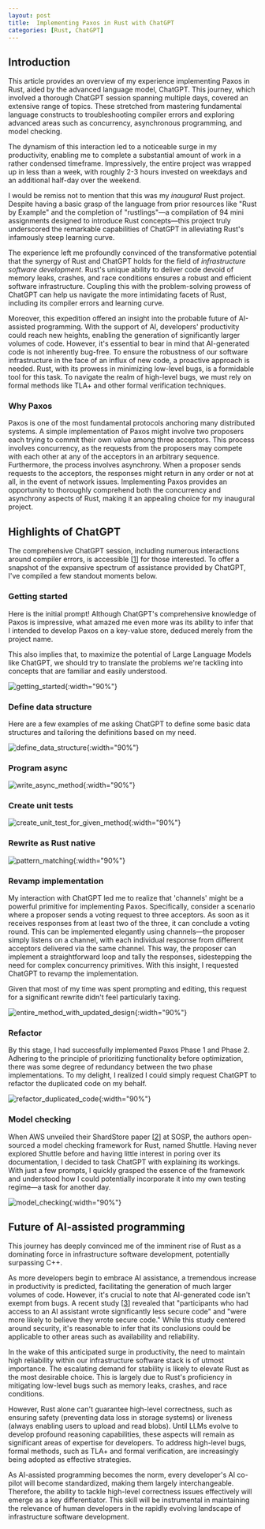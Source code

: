 ```yaml
---
layout: post
title:  Implementing Paxos in Rust with ChatGPT
categories: [Rust, ChatGPT]
---
```


## Introduction

This article provides an overview of my experience implementing Paxos in Rust, aided by the advanced language model, ChatGPT. This journey, which involved a thorough ChatGPT session spanning multiple days, covered an extensive range of topics. These stretched from mastering fundamental language constructs to troubleshooting compiler errors and exploring advanced areas such as concurrency, asynchronous programming, and model checking.

The dynamism of this interaction led to a noticeable surge in my productivity, enabling me to complete a substantial amount of work in a rather condensed timeframe. Impressively, the entire project was wrapped up in less than a week, with roughly 2-3 hours invested on weekdays and an additional half-day over the weekend.

I would be remiss not to mention that this was my *inaugural* Rust project. Despite having a basic grasp of the language from prior resources like "Rust by Example" and the completion of "rustlings"—a compilation of 94 mini assignments designed to introduce Rust concepts—this project truly underscored the remarkable capabilities of ChatGPT in alleviating Rust's infamously steep learning curve.

The experience left me profoundly convinced of the transformative potential that the synergy of Rust and ChatGPT holds for the field of *infrastructure software development*. Rust's unique ability to deliver code devoid of memory leaks, crashes, and race conditions ensures a robust and efficient software infrastructure. Coupling this with the problem-solving prowess of ChatGPT can help us navigate the more intimidating facets of Rust, including its compiler errors and learning curve.

Moreover, this expedition offered an insight into the probable future of AI-assisted programming. With the support of AI, developers' productivity could reach new heights, enabling the generation of significantly larger volumes of code. However, it's essential to bear in mind that AI-generated code is not inherently bug-free. To ensure the robustness of our software infrastructure in the face of an influx of new code, a proactive approach is needed. Rust, with its prowess in minimizing low-level bugs, is a formidable tool for this task. To navigate the realm of high-level bugs, we must rely on formal methods like TLA+ and other formal verification techniques.

### Why Paxos

Paxos is one of the most fundamental protocols anchoring many distributed systems. A simple implementation of Paxos might involve two proposers each trying to commit their own value among three acceptors. This process involves concurrency, as the requests from the proposers may compete with each other at any of the acceptors in an arbitrary sequence. Furthermore, the process involves asynchrony. When a proposer sends requests to the acceptors, the responses might return in any order or not at all, in the event of network issues. Implementing Paxos provides an opportunity to thoroughly comprehend both the concurrency and asynchrony aspects of Rust, making it an appealing choice for my inaugural project.


## Highlights of ChatGPT

The comprehensive ChatGPT session, including numerous interactions around compiler errors, is accessible [[1]] for those interested. To offer a snapshot of the expansive spectrum of assistance provided by ChatGPT, I've compiled a few standout moments below.

### Getting started

Here is the initial prompt! Although ChatGPT's comprehensive knowledge of Paxos is impressive, what amazed me even more was its ability to infer that I intended to develop Paxos on a key-value store, deduced merely from the project name.

This also implies that, to maximize the potential of Large Language Models like ChatGPT, we should try to translate the problems we're tackling into concepts that are familiar and easily understood.

<!-- ![getting_started](/assets/images/rkvpaxos_getting_started_dark_v0.jpeg){:width="90%"} -->
![getting_started](/assets/images/rkvpaxos_getting_started_dark.jpg){:width="90%"}

### Define data structure

Here are a few examples of me asking ChatGPT to define some basic data structures and tailoring the definitions based on my need.

![define_data_structure](/assets/images/rkvpaxos_define_data_structure_dark.jpeg){:width="90%"}

### Program async

![write_async_method](/assets/images/rkvpaxos_write_async_method_dark.jpeg){:width="90%"}

### Create unit tests

![create_unit_test_for_given_method](/assets/images/rkvpaxos_create_unit_test_for_given_method_dark.jpeg){:width="90%"}

### Rewrite as Rust native

![pattern_matching](/assets/images/rkvpaxos_pattern_matching_dark.jpeg){:width="90%"}

### Revamp implementation

My interaction with ChatGPT led me to realize that 'channels' might be a powerful primitive for implementing Paxos. Specifically, consider a scenario where a proposer sends a voting request to three acceptors. As soon as it receives responses from at least two of the three, it can conclude a voting round. This can be implemented elegantly using channels—the proposer simply listens on a channel, with each individual response from different acceptors delivered via the same channel. This way, the proposer can implement a straightforward loop and tally the responses, sidestepping the need for complex concurrency primitives. With this insight, I requested ChatGPT to revamp the implementation.

Given that most of my time was spent prompting and editing, this request for a significant rewrite didn't feel particularly taxing.

![entire_method_with_updated_design](/assets/images/rkvpaxos_entire_method_with_updated_design_dark.jpeg){:width="90%"}

### Refactor

By this stage, I had successfully implemented Paxos Phase 1 and Phase 2. Adhering to the principle of prioritizing functionality before optimization, there was some degree of redundancy between the two phase implementations. To my delight, I realized I could simply request ChatGPT to refactor the duplicated code on my behalf.

![refactor_duplicated_code](/assets/images/rkvpaxos_refactor_duplicated_code_dark.jpeg){:width="90%"}

### Model checking

When AWS unveiled their ShardStore paper [[2]] at SOSP, the authors open-sourced a model checking framework for Rust, named Shuttle. Having never explored Shuttle before and having little interest in poring over its documentation, I decided to task ChatGPT with explaining its workings. With just a few prompts, I quickly grasped the essence of the framework and understood how I could potentially incorporate it into my own testing regime—a task for another day.

![model_checking](/assets/images/rkvpaxos_model_checking_dark.jpeg){:width="90%"}

## Future of AI-assisted programming

This journey has deeply convinced me of the imminent rise of Rust as a dominating force in infrastructure software development, potentially surpassing C++.

As more developers begin to embrace AI assistance, a tremendous increase in productivity is predicted, facilitating the generation of much larger volumes of code. However, it's crucial to note that AI-generated code isn't exempt from bugs. A recent study [[3]] revealed that "participants who had access to an AI assistant wrote significantly less secure code" and "were more likely to believe they wrote secure code." While this study centered around security, it's reasonable to infer that its conclusions could be applicable to other areas such as availability and reliability.

In the wake of this anticipated surge in productivity, the need to maintain high reliability within our infrastructure software stack is of utmost importance. The escalating demand for stability is likely to elevate Rust as the most desirable choice. This is largely due to Rust's proficiency in mitigating low-level bugs such as memory leaks, crashes, and race conditions.

However, Rust alone can't guarantee high-level correctness, such as ensuring safety (preventing data loss in storage systems) or liveness (always enabling users to upload and read blobs). Until LLMs evolve to develop profound reasoning capabilities, these aspects will remain as significant areas of expertise for developers. To address high-level bugs, formal methods, such as TLA+ and formal verification, are increasingly being adopted as effective strategies.

As AI-assisted programming becomes the norm, every developer's AI co-pilot will become standardized, making them largely interchangeable. Therefore, the ability to tackle high-level correctness issues effectively will emerge as a key differentiator. This skill will be instrumental in maintaining the relevance of human developers in the rapidly evolving landscape of infrastructure software development.




[1]: https://chat.openai.com/share/263d8cb4-0001-46de-bbea-d2a07de60f9c

[2]: https://www.amazon.science/publications/using-lightweight-formal-methods-to-validate-a-key-value-storage-node-in-amazon-s3

[3]: https://arxiv.org/abs/2211.03622